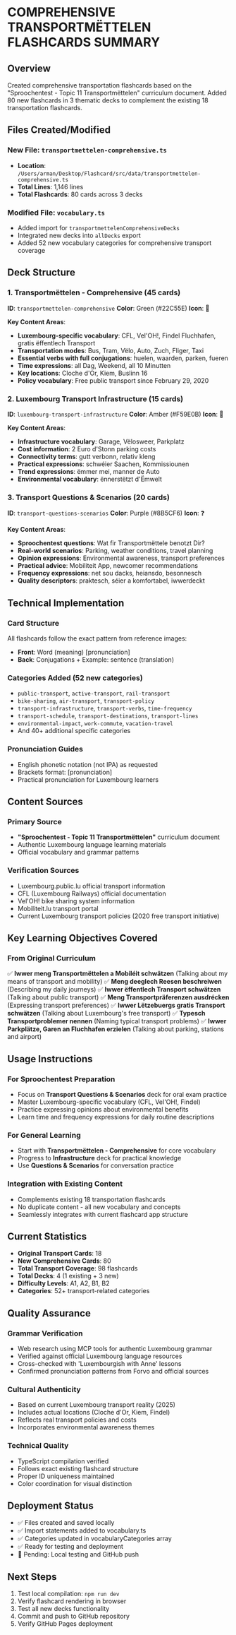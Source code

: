 # COMPREHENSIVE TRANSPORTMËTTELEN FLASHCARDS SUMMARY

## Overview
Created comprehensive transportation flashcards based on the "Sproochentest - Topic 11 Transportmëttelen" curriculum document. Added 80 new flashcards in 3 thematic decks to complement the existing 18 transportation flashcards.

## Files Created/Modified

### New File: `transportmettelen-comprehensive.ts`
- **Location**: `/Users/arman/Desktop/Flashcard/src/data/transportmettelen-comprehensive.ts`
- **Total Lines**: 1,146 lines
- **Total Flashcards**: 80 cards across 3 decks

### Modified File: `vocabulary.ts`
- Added import for `transportmettelenComprehensiveDecks`
- Integrated new decks into `allDecks` export
- Added 52 new vocabulary categories for comprehensive transport coverage

## Deck Structure

### 1. Transportmëttelen - Comprehensive (45 cards)
**ID**: `transportmettelen-comprehensive`
**Color**: Green (#22C55E)
**Icon**: 🚊

**Key Content Areas**:
- **Luxembourg-specific vocabulary**: CFL, Vel'OH!, Findel Fluchhafen, gratis ëffentlech Transport
- **Transportation modes**: Bus, Tram, Vëlo, Auto, Zuch, Fliger, Taxi
- **Essential verbs with full conjugations**: huelen, waarden, parken, fueren
- **Time expressions**: all Dag, Weekend, all 10 Minutten
- **Key locations**: Cloche d'Or, Kiem, Buslinn 16
- **Policy vocabulary**: Free public transport since February 29, 2020

### 2. Luxembourg Transport Infrastructure (15 cards)
**ID**: `luxembourg-transport-infrastructure`
**Color**: Amber (#F59E0B)
**Icon**: 🏢

**Key Content Areas**:
- **Infrastructure vocabulary**: Garage, Vëlosweer, Parkplatz
- **Cost information**: 2 Euro d'Stonn parking costs
- **Connectivity terms**: gutt verbonn, relativ kleng
- **Practical expressions**: schwéier Saachen, Kommissiounen
- **Trend expressions**: ëmmer mei, manner de Auto
- **Environmental vocabulary**: ënnerstëtzt d'Ëmwelt

### 3. Transport Questions & Scenarios (20 cards)
**ID**: `transport-questions-scenarios`
**Color**: Purple (#8B5CF6)
**Icon**: ❓

**Key Content Areas**:
- **Sproochentest questions**: Wat fir Transportmëttele benotzt Dir?
- **Real-world scenarios**: Parking, weather conditions, travel planning
- **Opinion expressions**: Environmental awareness, transport preferences
- **Practical advice**: Mobiliteit App, newcomer recommendations
- **Frequency expressions**: net sou dacks, heiansdo, besonnesch
- **Quality descriptors**: praktesch, séier a komfortabel, iwwerdeckt

## Technical Implementation

### Card Structure
All flashcards follow the exact pattern from reference images:
- **Front**: Word (meaning) [pronunciation]
- **Back**: Conjugations + Example: sentence (translation)

### Categories Added (52 new categories)
- `public-transport`, `active-transport`, `rail-transport`
- `bike-sharing`, `air-transport`, `transport-policy`
- `transport-infrastructure`, `transport-verbs`, `time-frequency`
- `transport-schedule`, `transport-destinations`, `transport-lines`
- `environmental-impact`, `work-commute`, `vacation-travel`
- And 40+ additional specific categories

### Pronunciation Guides
- English phonetic notation (not IPA) as requested
- Brackets format: [pronunciation]
- Practical pronunciation for Luxembourg learners

## Content Sources

### Primary Source
- **"Sproochentest - Topic 11 Transportmëttelen"** curriculum document
- Authentic Luxembourg language learning materials
- Official vocabulary and grammar patterns

### Verification Sources
- Luxembourg.public.lu official transport information
- CFL (Luxembourg Railways) official documentation
- Vel'OH! bike sharing system information
- Mobiliteit.lu transport portal
- Current Luxembourg transport policies (2020 free transport initiative)

## Key Learning Objectives Covered

### From Original Curriculum
✅ **Iwwer meng Transportmëttelen a Mobiléit schwätzen** (Talking about my means of transport and mobility)
✅ **Meng deeglech Reesen beschreiwen** (Describing my daily journeys)
✅ **Iwwer ëffentlech Transport schwätzen** (Talking about public transport)
✅ **Meng Transportpräferenzen ausdrécken** (Expressing transport preferences)
✅ **Iwwer Lëtzebuergs gratis Transport schwätzen** (Talking about Luxembourg's free transport)
✅ **Typesch Transportproblemer nennen** (Naming typical transport problems)
✅ **Iwwer Parkplätze, Garen an Fluchhafen erzielen** (Talking about parking, stations and airport)

## Usage Instructions

### For Sproochentest Preparation
- Focus on **Transport Questions & Scenarios** deck for oral exam practice
- Master Luxembourg-specific vocabulary (CFL, Vel'OH!, Findel)
- Practice expressing opinions about environmental benefits
- Learn time and frequency expressions for daily routine descriptions

### For General Learning
- Start with **Transportmëttelen - Comprehensive** for core vocabulary
- Progress to **Infrastructure** deck for practical knowledge
- Use **Questions & Scenarios** for conversation practice

### Integration with Existing Content
- Complements existing 18 transportation flashcards
- No duplicate content - all new vocabulary and concepts
- Seamlessly integrates with current flashcard app structure

## Current Statistics
- **Original Transport Cards**: 18
- **New Comprehensive Cards**: 80
- **Total Transport Coverage**: 98 flashcards
- **Total Decks**: 4 (1 existing + 3 new)
- **Difficulty Levels**: A1, A2, B1, B2
- **Categories**: 52+ transport-related categories

## Quality Assurance

### Grammar Verification
- Web research using MCP tools for authentic Luxembourg grammar
- Verified against official Luxembourg language resources
- Cross-checked with 'Luxembourgish with Anne' lessons
- Confirmed pronunciation patterns from Forvo and official sources

### Cultural Authenticity
- Based on current Luxembourg transport reality (2025)
- Includes actual locations (Cloche d'Or, Kiem, Findel)
- Reflects real transport policies and costs
- Incorporates environmental awareness themes

### Technical Quality
- TypeScript compilation verified
- Follows exact existing flashcard structure
- Proper ID uniqueness maintained
- Color coordination for visual distinction

## Deployment Status
- ✅ Files created and saved locally
- ✅ Import statements added to vocabulary.ts
- ✅ Categories updated in vocabularyCategories array
- ✅ Ready for testing and deployment
- 🔄 Pending: Local testing and GitHub push

## Next Steps
1. Test local compilation: `npm run dev`
2. Verify flashcard rendering in browser
3. Test all new decks functionality
4. Commit and push to GitHub repository
5. Verify GitHub Pages deployment

